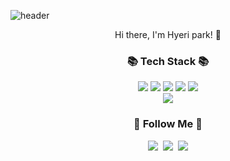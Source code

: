 
![header](https://capsule-render.vercel.app/api?type=waving&color=f95965&height=250&section=header&text=hyeri%20world&fontColor=FFFAFA&fontSize=90)


<!-- ![header](https://capsule-render.vercel.app/api?type=waving&color=f95965&height=300&section=header&text=hyeri%20world&fontColor=FFFAFA&fontSize=90)
<img src="https://img.shields.io/badge/Python-3766AB?style=flat-square&logo=Python&logoColor=white"/></a> -->

<p align="center">
Hi there, I'm Hyeri park! 👋
</p>

<h3 align="center">📚 Tech Stack 📚</h3>

<p align="center">
  <img src="https://img.shields.io/badge/Java-007396?style=flat-square&logo=Java&logoColor=white"/></a>
  <img src="https://img.shields.io/badge/Python-3766AB?style=flat-square&logo=Python&logoColor=white"/></a> 
  <img src="https://img.shields.io/badge/Oracle-F80000?style=flat-square&logo=Oracle&logoColor=white"/></a> 
  <img src="https://img.shields.io/badge/MongoDB-47A248?style=flat-square&logo=MongoDB&logoColor=white"/></a>
  <img src="https://img.shields.io/badge/JavaScript-F7DF1E?style=flat-square&logo=JavaScript&logoColor=white"/></a><br>
  <img src="https://img.shields.io/badge/PyTorch-EE4C2C?style=flat-square&logo=PyTorch&logoColor=white"/></a> 
</p>

<h3 align="center">🌈 Follow Me 🌈</h3>
<p align="center">
  <a href="https://velog.io/@hyeinisfree"><img src="https://img.shields.io/badge/Tech%20Blog-11B48A?style=flat-square&logo=Vimeo&logoColor=white&link=https://velog.io/@hyeinisfree"/></a>&nbsp
  <a href="https://www.instagram.com/hye_inisfree/"><img src="https://img.shields.io/badge/Instagram-E4405F?style=flat-square&logo=Instagram&logoColor=white&link=https://www.instagram.com/hye_inisfree/"/></a>&nbsp
  <a href="mailto:hyerihello@gmail.com"><img src="https://img.shields.io/badge/Gmail-d14836?style=flat-square&logo=Gmail&logoColor=white&link=hyerihello@gmail.com"/></a>
</p>
